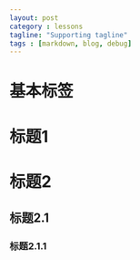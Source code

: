 ```yaml
---
layout: post
category : lessons
tagline: "Supporting tagline"
tags : [markdown, blog, debug]
---
```


# 基本标签

# 标题1
# 标题2
## 标题2.1
### 标题2.1.1



